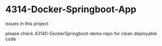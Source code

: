 # 4314-Docker-Springboot-App

issues in this project

please check 43140-DockerSpringboot-demo repo for clean deployable code
